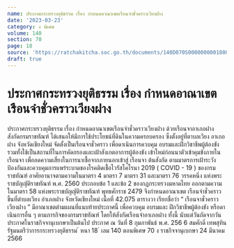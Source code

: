 ```yaml
---
name: ประกาศกระทรวงยุติธรรม เรื่อง กำหนดอาณาเขตเรือนจำชั่วคราวเวียงฝาง
date: '2023-03-23'
category: ง พิเศษ
volume: 140
section: 70
page: 18
source: 'https://ratchakitcha.soc.go.th/documents/140D070S0000000001800.pdf'
draft: true
---
```


# ประกาศกระทรวงยุติธรรม เรื่อง กำหนดอาณาเขตเรือนจำชั่วคราวเวียงฝาง

ประกาศกระทรวงยุติธรรม เรื่อง กำหนดอาณาเขตเรือนจำชั่วคราวเวียงฝาง ด้วยเรือนจาอาเภอฝาง สังกัดกรมราชทัณฑ์ ได้เสนอให้มีการใช้ประโยชน์ที่ดินในความครอบครอง ซึ่งตั้งอยู่ที่ตาบลเวียง อาเภอฝาง จังหวัดเชียงใหม่ จัดตั้งเป็นเรือนจาชั่วคราว เพื่อดาเนินการควบคุม อบรมและฝึกวิชาชีพผู้ต้องขัง รวมทั้งใช้เป็นสถานที่ในการคัดกรองและเฝ้าสังเกตอาการผู้ต้องขัง เข้าใหม่ก่อนนาตัวเข้าคุมขังภายในเรือนจา เพื่อลดความเสี่ยงในการนาเชื้อจากภายนอกเข้าสู่ เรือนจา ต้นสังกัด ตามมาตรการเฝ้าระวัง ป้องกันและควบคุมการแพร่ระบาดของโรคติดเชื้อไวรัสโคโรนา 2019 ( COVID - 19 ) ของกรมราชทัณฑ์ อาศัยอานาจตามความในมาตรา 4 มาตรา 7 มาตรา 31 และมาตรา 76 วรรคหนึ่ง แห่งพระราชบัญญัติราชทัณฑ์ พ.ศ. 2560 ประกอบข้อ 1 และข้อ 2 ของกฎกระทรวงมหาดไทย ออกตามความในมาตรา 58 แห่งพระราชบัญญัติราชทัณฑ์ พุทธศักราช 2479 จึงกำหนดอาณาเขต เรือนจำชั่วคราว ขึ้นที่ตำบลเวียง อำเภอฝาง จังหวัดเชียงใหม่ เนื้อที่ 42.075 ตารางวา เรียกชื่อว่า “ เรือนจาชั่วคราวเวียงฝาง ” มีอาณาเขตตำมแผนที่แนบท้ายประกาศนี้ เพื่อควบคุม อบรมและ ฝึกวิชาชีพผู้ต้องขัง หรือดาเนินการอื่น ๆ ตามภารกิจของกรมราชทัณฑ์ โดยให้สังกัดเรือนจำอาเภอฝาง ทั้งนี้ นับแต่วันถัดจากวันประกาศในราชกิจจานุเบกษาเป็นต้นไป ประกาศ ณ วันที่ 8 กุมภาพันธ์ พ.ศ. 256 6 สมศักดิ์ เทพสุทิน รัฐมนตรีว่าการกระทรวงยุติธรรม ้ หนา 18 ่ เลม 140 ตอนพิเศษ 70 ง ราชกิจจานุเบกษา 24 มีนาคม 2566

